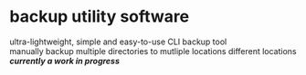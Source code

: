 # backup utility software
ultra-lightweight, simple and easy-to-use CLI backup tool\
manually backup multiple directories to mutliple locations different locations\
***currently a work in progress***
